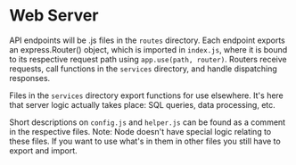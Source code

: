 # Web Server

API endpoints will be .js files in the `routes` directory.
Each endpoint exports an express.Router() object, which is imported in `index.js`,
where it is bound to its respective request path using `app.use(path, router)`.
Routers receive requests, call functions in the `services` directory, and
handle dispatching responses.

Files in the `services` directory export functions for use elsewhere. It's
here that server logic actually takes place: SQL queries, data processing, etc.

Short descriptions on `config.js` and `helper.js` can be found as a comment
in the respective files. Note: Node doesn't have special logic relating to these
files. If you want to use what's in them in other files you still have to export
and import.